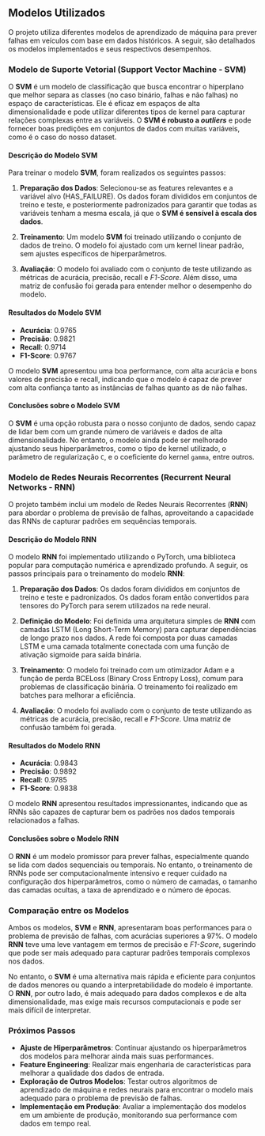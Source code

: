## Modelos Utilizados

O projeto utiliza diferentes modelos de aprendizado de máquina para prever falhas em veículos com base em dados históricos. A seguir, são detalhados os modelos implementados e seus respectivos desempenhos.

### Modelo de Suporte Vetorial (Support Vector Machine - SVM)

O **SVM** é um modelo de classificação que busca encontrar o hiperplano que melhor separa as classes (no caso binário, falhas e não falhas) no espaço de características. Ele é eficaz em espaços de alta dimensionalidade e pode utilizar diferentes tipos de kernel para capturar relações complexas entre as variáveis. O **SVM é robusto a _outliers_** e pode fornecer boas predições em conjuntos de dados com muitas variáveis, como é o caso do nosso dataset.

#### Descrição do Modelo SVM

Para treinar o modelo **SVM**, foram realizados os seguintes passos:

1. **Preparação dos Dados**: Selecionou-se as features relevantes e a variável alvo (HAS_FAILURE). Os dados foram divididos em conjuntos de treino e teste, e posteriormente padronizados para garantir que todas as variáveis tenham a mesma escala, já que o **SVM é sensível à escala dos dados**.

2. **Treinamento**: Um modelo **SVM** foi treinado utilizando o conjunto de dados de treino. O modelo foi ajustado com um kernel linear padrão, sem ajustes específicos de hiperparâmetros.

3. **Avaliação**: O modelo foi avaliado com o conjunto de teste utilizando as métricas de acurácia, precisão, recall e _F1-Score_. Além disso, uma matriz de confusão foi gerada para entender melhor o desempenho do modelo.

#### Resultados do Modelo SVM

- **Acurácia**: 0.9765
- **Precisão**: 0.9821
- **Recall**: 0.9714
- **F1-Score**: 0.9767

O modelo **SVM** apresentou uma boa performance, com alta acurácia e bons valores de precisão e recall, indicando que o modelo é capaz de prever com alta confiança tanto as instâncias de falhas quanto as de não falhas.

#### Conclusões sobre o Modelo SVM

O **SVM** é uma opção robusta para o nosso conjunto de dados, sendo capaz de lidar bem com um grande número de variáveis e dados de alta dimensionalidade. No entanto, o modelo ainda pode ser melhorado ajustando seus hiperparâmetros, como o tipo de kernel utilizado, o parâmetro de regularização `C`, e o coeficiente do kernel `gamma`, entre outros.

### Modelo de Redes Neurais Recorrentes (Recurrent Neural Networks - RNN)

O projeto também inclui um modelo de Redes Neurais Recorrentes (**RNN**) para abordar o problema de previsão de falhas, aproveitando a capacidade das RNNs de capturar padrões em sequências temporais.

#### Descrição do Modelo RNN

O modelo **RNN** foi implementado utilizando o PyTorch, uma biblioteca popular para computação numérica e aprendizado profundo. A seguir, os passos principais para o treinamento do modelo **RNN**:

1. **Preparação dos Dados**: Os dados foram divididos em conjuntos de treino e teste e padronizados. Os dados foram então convertidos para tensores do PyTorch para serem utilizados na rede neural.

2. **Definição do Modelo**: Foi definida uma arquitetura simples de **RNN** com camadas LSTM (Long Short-Term Memory) para capturar dependências de longo prazo nos dados. A rede foi composta por duas camadas LSTM e uma camada totalmente conectada com uma função de ativação sigmoide para saída binária.

3. **Treinamento**: O modelo foi treinado com um otimizador Adam e a função de perda BCELoss (Binary Cross Entropy Loss), comum para problemas de classificação binária. O treinamento foi realizado em batches para melhorar a eficiência.

4. **Avaliação**: O modelo foi avaliado com o conjunto de teste utilizando as métricas de acurácia, precisão, recall e _F1-Score_. Uma matriz de confusão também foi gerada.

#### Resultados do Modelo RNN

- **Acurácia**: 0.9843
- **Precisão**: 0.9892
- **Recall**: 0.9785
- **F1-Score**: 0.9838

O modelo **RNN** apresentou resultados impressionantes, indicando que as RNNs são capazes de capturar bem os padrões nos dados temporais relacionados a falhas.

#### Conclusões sobre o Modelo RNN

O **RNN** é um modelo promissor para prever falhas, especialmente quando se lida com dados sequenciais ou temporais. No entanto, o treinamento de RNNs pode ser computacionalmente intensivo e requer cuidado na configuração dos hiperparâmetros, como o número de camadas, o tamanho das camadas ocultas, a taxa de aprendizado e o número de épocas.

### Comparação entre os Modelos

Ambos os modelos, **SVM** e **RNN**, apresentaram boas performances para o problema de previsão de falhas, com acurácias superiores a 97%. O modelo **RNN** teve uma leve vantagem em termos de precisão e _F1-Score_, sugerindo que pode ser mais adequado para capturar padrões temporais complexos nos dados.

No entanto, o **SVM** é uma alternativa mais rápida e eficiente para conjuntos de dados menores ou quando a interpretabilidade do modelo é importante. O **RNN**, por outro lado, é mais adequado para dados complexos e de alta dimensionalidade, mas exige mais recursos computacionais e pode ser mais difícil de interpretar.

### Próximos Passos

- **Ajuste de Hiperparâmetros**: Continuar ajustando os hiperparâmetros dos modelos para melhorar ainda mais suas performances.
- **Feature Engineering**: Realizar mais engenharia de características para melhorar a qualidade dos dados de entrada.
- **Exploração de Outros Modelos**: Testar outros algoritmos de aprendizado de máquina e redes neurais para encontrar o modelo mais adequado para o problema de previsão de falhas.
- **Implementação em Produção**: Avaliar a implementação dos modelos em um ambiente de produção, monitorando sua performance com dados em tempo real.
